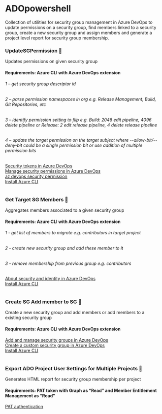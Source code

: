 # ADOpowershell
Collection of utilities for security group management in Azure DevOps to update permissions on a security group, find members linked to a security group, create a new security group and assign members and generate a project level report for security group membership.

### UpdateSGPermission 🔑
Updates permissions on given security group
#### Requirements: Azure CLI with Azure DevOps extension
###### 1 – get security group descriptor id
###### 2 – parse permission namespaces in org e.g. Release Management, Build, Git Repositories, etc 
###### 3 – identify permission setting to flip e.g. Build: 2048 edit pipeline, 4096 delete pipeline or Release: 2 edit release pipeline, 4 delete release pipeline
###### 4 – update the target permission on the target subject where --allow-bit/--deny-bit could be a single permission bit or use addition of multiple permission bits
[Security tokens in Azure DevOps](https://docs.microsoft.com/en-us/azure/devops/cli/security_tokens?view=azure-devops)
</br>
[Manage security permissions in Azure DevOps](https://docs.microsoft.com/en-us/azure/devops/cli/permissions?view=azure-devops)
</br>
[az devops security permission](https://docs.microsoft.com/en-us/cli/azure/ext/azure-devops/devops/security/permission?view=azure-cli-latest)
</br>
[Install Azure CLI](https://docs.microsoft.com/en-us/cli/azure/install-azure-cli?view=azure-cli-latest)
</br></br>
### Get Target SG Members 🎯
Aggregates members associated to a given security group
#### Requirements: Azure CLI with Azure DevOps extension
###### 1 - get list of members to migrate e.g. contributors in target project
###### 2 - create new security group and add these member to it
###### 3 - remove membership from previous group e.g. contributors
[About security and identity in Azure DevOps](https://docs.microsoft.com/en-us/azure/devops/organizations/security/about-security-identity)
</br>
[Install Azure CLI](https://docs.microsoft.com/en-us/cli/azure/install-azure-cli?view=azure-cli-latest)
</br></br>
### Create SG Add member to SG 🦺
Create a new security group and add members or add members to a existing security group
#### Requirements: Azure CLI with Azure DevOps extension
[Add and manage security groups in Azure DevOps](https://docs.microsoft.com/en-us/azure/devops/organizations/security/add-manage-security-groups)
</br>
[Create a custom security group in Azure DevOps](https://docs.microsoft.com/en-us/azure/devops/organizations/security/change-individual-permissions)
</br>
[Install Azure CLI](https://docs.microsoft.com/en-us/cli/azure/install-azure-cli?view=azure-cli-latest)
</br></br>
### Export ADO Project User Settings for Multiple Projects 📜
Generates HTML report for security group membership per project 
#### Requirements: PAT token with Graph as “Read” and Member Entitlement Management as “Read”
[PAT authentication](https://docs.microsoft.com/en-us/azure/devops/organizations/accounts/use-personal-access-tokens-to-authenticate)
